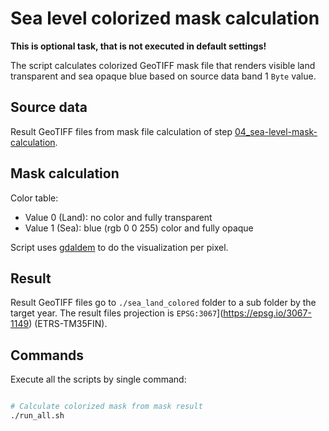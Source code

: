 # Sea level colorized mask calculation

**This is optional task, that is not executed in default settings!**

The script calculates colorized GeoTIFF mask file that renders visible land transparent and sea opaque blue based on source data band 1 `Byte` value.

## Source data

Result GeoTIFF files from mask file calculation of step [04_sea-level-mask-calculation](../04_sea-level-mask-calculation/README.md).

## Mask calculation

Color table:

- Value 0 (Land): no color and fully transparent
- Value 1 (Sea): blue (rgb 0 0 255) color and fully opaque

Script uses [gdaldem](https://gdal.org/en/stable/programs/gdaldem.html) to do the visualization per pixel.

## Result

Result GeoTIFF files go to `./sea_land_colored` folder to a sub folder by the target year. The result files projection is `EPSG:3067`](https://epsg.io/3067-1149) (ETRS-TM35FIN).

## Commands

Execute all the scripts by single command:

```bash

# Calculate colorized mask from mask result
./run_all.sh
```
